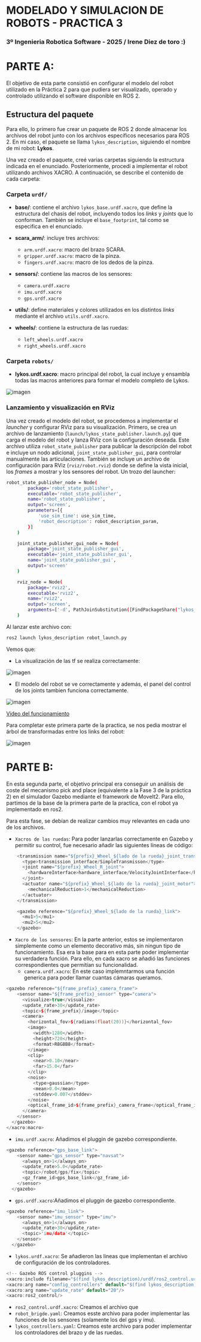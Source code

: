 # MODELADO Y SIMULACION DE ROBOTS - PRACTICA 3

### 3º Ingenieria Robotica Software - 2025 / Irene Diez de toro :)

# PARTE A:

El objetivo de esta parte consistió en configurar el modelo del robot utilizado en la Práctica 2 para que pudiera ser visualizado, operado y controlado utilizando el software disponible en ROS 2.

## Estructura del paquete

Para ello, lo primero fue crear un paquete de ROS 2 donde almacenar los archivos del robot junto con los archivos específicos necesarios para ROS 2. En mi caso, el paquete se llama `lykos_description`, siguiendo el nombre de mi robot: **Lykos**.

Una vez creado el paquete, creé varias carpetas siguiendo la estructura indicada en el enunciado. Posteriormente, procedí a implementar el robot utilizando archivos XACRO. A continuación, se describe el contenido de cada carpeta:

### Carpeta `urdf/`

- **base/**: contiene el archivo `lykos_base.urdf.xacro`, que define la estructura del chasis del robot, incluyendo todos los *links* y *joints* que lo conforman. También se incluye el `base_footprint`, tal como se especifica en el enunciado.
  
- **scara_arm/**: incluye tres archivos:
  - `arm.urdf.xacro`: macro del brazo SCARA.
  - `gripper.urdf.xacro`: macro de la pinza.
  - `fingers.urdf.xacro`: macro de los dedos de la pinza.
  
- **sensors/**: contiene las macros de los sensores:
  - `camera.urdf.xacro`
  - `imu.urdf.xacro`
  - `gps.urdf.xacro`

- **utils/**: define materiales y colores utilizados en los distintos *links* mediante el archivo `utils.urdf.xacro`.

- **wheels/**: contiene la estructura de las ruedas:
  - `left_wheels.urdf.xacro`
  - `right_wheels.urdf.xacro`

### Carpeta `robots/`

- **lykos.urdf.xacro**: macro principal del robot, la cual incluye y ensambla todas las macros anteriores para formar el modelo completo de Lykos.

![imagen](https://github.com/user-attachments/assets/07596ec5-88b0-4f5a-b54c-f64d4757b186)

### Lanzamiento y visualización en RViz

Una vez creado el modelo del robot, se procedemos a implementar el *launcher* y configurar RViz para su visualización. Primero, se crea un archivo de lanzamiento (`launch/lykos_state_publisher.launch.py`) que carga el modelo del robot y lanza RViz con la configuración deseada. Este archivo utiliza `robot_state_publisher` para publicar la descripción del robot e incluye un nodo adicional, `joint_state_publisher_gui`, para controlar manualmente las articulaciones. También se incluye un archivo de configuración para RViz (`rviz/robot.rviz`) donde se define la vista inicial, los *frames* a mostrar y los sensores del robot. Un trozo del launcher:

```bash
robot_state_publisher_node = Node(
        package='robot_state_publisher',
        executable='robot_state_publisher',
        name='robot_state_publisher',
        output='screen',
        parameters=[{
            'use_sim_time': use_sim_time,
            'robot_description': robot_description_param,
        }]
    )

    joint_state_publisher_gui_node = Node(
        package='joint_state_publisher_gui',
        executable='joint_state_publisher_gui',
        name='joint_state_publisher_gui',
        output='screen'
    )

    rviz_node = Node(
        package='rviz2',
        executable='rviz2',
        name='rviz2',
        output='screen',
        arguments=['-d', PathJoinSubstitution([FindPackageShare("lykos_description"), "rviz", "robot.rviz"])]
    )
```

Al lanzar este archivo con:

```bash
ros2 launch lykos_description robot_launch.py
```

Vemos que:
- La visualización de las tf se realiza correctamente:

![imagen](https://github.com/user-attachments/assets/87a6202c-5839-4f44-8a5a-c44def1a80a5)

- El modelo del robot se ve correctamente y además, el panel del control de los joints tambien funciona correctamente.

![imagen](https://github.com/user-attachments/assets/bbf4b5e8-816d-4d8f-9128-3695a9cb787a)

[Video del funcionamiento](https://github.com/user-attachments/assets/63d3e0dc-52f5-4471-a9f4-67fbcd923f40)

Para completar este primera parte de la practica, se nos pedia mostrar el árbol de transformadas entre los links del robot:

![imagen](https://github.com/idiezd2022/MSR-P3-irene_diez/blob/main/visual_things/frames.png)


# PARTE B:

En esta segunda parte, el objetivo principal era conseguir un análisis de coste del mecanismo pick and place (equivalente a la Fase 3 de la práctica 2) en el simulador Gazebo mediante el framework de MoveIt2. Para ello, partimos de la base de la primera parte de la practica, con el robot ya implementado en ros2.

Para esta fase, se debían de realizar cambios muy relevantes en cada uno de los archivos.

- `Xacros de las ruedas`: Para poder lanzarlas correctamente en Gazebo y permitir su control, fue necesario añadir las siguientes líneas de código:

```c++
    <transmission name="${prefix}_Wheel_${lado de la rueda}_joint_trans">
      <type>transmission_interface/SimpleTransmisson</type>
      <joint name="${prefix}_Wheel_R_joint">
        <hardwareInterface>hardware_interface/VelocityJointInterface</hardwareInterface>
      </joint>
      <actuator name="${prefix}_Wheel_${lado de la rueda}_joint_motor">
        <mechanicalReduction>1</mechanicalReduction>
      </actuator>
    </transmission>

    <gazebo reference="${prefix}_Wheel_${lado de la rueda}_link">
      <mu1>5</mu1>
      <mu2>5</mu2>
    </gazebo>

```
- `Xacro de los sensores`: En la parte anterior, estos se implementaron simplemente como un elemento decorativo más, sin ningun tipo de funcionamiento. Esa era la base para en esta parte poder implementar su verdadera función. Para ello, en cada xacro se añadió las funciones correspondientes que permitían su funcionalidad.
  - `camera.urdf.xacro`: En este caso implemntarmos una función generica para poder llamar cuantas cámaras queramos.
```c++
<gazebo reference="${frame_prefix}_camera_frame">
    <sensor name="${frame_prefix}_sensor" type="camera">
      <visualize>true</visualize>
      <update_rate>30</update_rate>
      <topic>${frame_prefix}/image</topic> 
      <camera>
        <horizontal_fov>${radians(float(20))}</horizontal_fov>
        <image>
          <width>1280</width>
          <height>720</height>
          <format>R8G8B8</format>
        </image>
        <clip>
          <near>0.10</near>
          <far>15.0</far>
        </clip>
        <noise>
          <type>gaussian</type>
          <mean>0.0</mean>
          <stddev>0.007</stddev>
        </noise>
        <optical_frame_id>${frame_prefix}_camera_frame</optical_frame_id>
      </camera>
    </sensor>
  </gazebo>
</xacro:macro>
```
  - `imu.urdf.xacro`: Añadimos el pluggin de gazebo correspondiente.
```c++
<gazebo reference="gps_base_link">
    <sensor name="gps_sensor" type="navsat">
      <always_on>1</always_on>
      <update_rate>5.0</update_rate>
      <topic>/robot/gps/fix</topic>
      <gz_frame_id>gps_base_link</gz_frame_id>
    </sensor>
  </gazebo>
```
  - `gps.urdf.xacro`:Añadimos el pluggin de gazebo correspondiente.
```c++
<gazebo reference="imu_link">
    <sensor name="imu_sensor" type="imu">
      <always_on>1</always_on>
      <update_rate>30</update_rate>
      <topic>'imu/data'</topic>
    </sensor>
  </gazebo>
```
- `lykos.urdf.xacro`: Se añadieron las lineas que implementan el archivo de configuración de los controladores.
```c++
<!-- Gazebo ROS control pluggins -->
<xacro:include filename="$(find lykos_description)/urdf/ros2_control.urdf.xacro"/>
<xacro:arg name="config_controllers" default="$(find lykos_description)/config/lykos_controllers.yaml"/>
<xacro:arg name="update_rate" default="20"/>
<xacro:ros2_control/>
```
- `ros2_control.urdf.xacro`: Creamos el archivo que 
- `robot_brigde.yaml`: Creamos esste archivo para poder implementar las funciones de los sensores (solamente los del gps y imu).
- `lykos_controllers.yaml`: Creamos este archivo para poder implementar los controladores del brazo y de las ruedas.
















